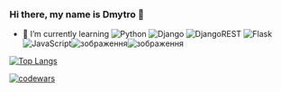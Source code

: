 ### Hi there, my name is Dmytro 👋

- 🌱 I’m currently learning  ![Python](https://img.shields.io/badge/python-3670A0?style=for-the-badge&logo=python&logoColor=ffdd54)  ![Django](https://img.shields.io/badge/django-%23092E20.svg?style=for-the-badge&logo=django&logoColor=white)  ![DjangoREST](https://img.shields.io/badge/DJANGO-REST-ff1709?style=for-the-badge&logo=django&logoColor=white&color=ff1709&labelColor=gray)  ![Flask](https://img.shields.io/badge/flask-%23000.svg?style=for-the-badge&logo=flask&logoColor=white)  ![JavaScript](https://img.shields.io/badge/javascript-%23323330.svg?style=for-the-badge&logo=javascript&logoColor=%23F7DF1E)![зображення](https://user-images.githubusercontent.com/100320023/213260056-1ec8d10e-27ea-430d-94aa-fc53fdf8721b.png)![зображення](https://user-images.githubusercontent.com/100320023/213260060-03bb9c80-81c7-4918-839e-5c86fbd0414c.png)



[![Top Langs](https://github-readme-stats-kf31-git-master-dmytropolyt.vercel.app/api/top-langs/?username=dmytropolyt)](https://github.com/anuraghazra/github-readme-stats)


[![codewars](https://www.codewars.com/users/dmytropolyt/badges/large)](https://www.codewars.com/users/dmytropolyt)
<!--
**dmytropolyt/dmytropolyt** is a ✨ _special_ ✨ repository because its `README.md` (this file) appears on your GitHub profile.

Here are some ideas to get you started:

- 🔭 I’m currently working on ...
- 🌱 I’m currently learning ...
- 👯 I’m looking to collaborate on ...
- 🤔 I’m looking for help with ...
- 💬 Ask me about ...
- 📫 How to reach me: ...
- 😄 Pronouns: ...
- ⚡ Fun fact: ...
-->

